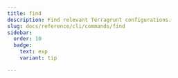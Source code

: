 ```yaml
---
title: find
description: Find relevant Terragrunt configurations.
slug: docs/reference/cli/commands/find
sidebar:
  order: 10
  badge:
    text: exp
    variant: tip

---
```


<!-- This page is intentionally empty. Commands are defined in `src/pages/docs/reference/cli/commands/[...slug.astro] -->
<!-- This file is a placeholder to ensure that other pages see commands in their sidebars, and so that the data is accessible in the docs collection. -->
